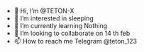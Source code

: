 - 👋 Hi, I’m @TETON-X
- 👀 I’m interested in  sleeping
- 🌱 I’m currently learning Nothing
- 💞️ I’m looking to collaborate on 14 th feb
- 📫 How to reach me Telegram @teton_123

<!---
TETON-X/TETON-X is a ✨ special ✨ repository because its `README.md` (this file) appears on your GitHub profile.
You can click the Preview link to take a look at your changes.
--->
